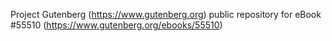 Project Gutenberg (https://www.gutenberg.org) public repository for
eBook #55510 (https://www.gutenberg.org/ebooks/55510)
